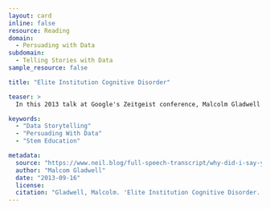 ```yaml
---
layout: card
inline: false
resource: Reading
domain:
  - Persuading with Data
subdomain:
  - Telling Stories with Data
sample_resource: false

title: "Elite Institution Cognitive Disorder"

teaser: >
  In this 2013 talk at Google's Zeitgeist conference, Malcolm Gladwell sets out to explain why, at almost every university in the United States, college students drop out of STEM majors at an alarmingly consistent rate. While Gladwell references data on STEM education throughout the talk, he frames his engagement with the statistics in the manner of a detective story to lend compelling narrative tension to his presentation. He examines student STEM degree attainment statistics at several universities, from Harvard to Hartwick, to advance his insight that earning a STEM degree appears to be a function of a student's class rank and not primarily a function of a student's cognitive abilities (e.g., standardized tests scores). To make this counterintuitive finding more palatable, Gladwell contextualizes his analysis of the data with a concept psychologists call "relative deprivation," which suggests that individuals generally assess their own abilities and aptitudes in comparison to those around them rather than on a global scale. Even highly-gifted STEM students at great schools, as Gladwell points out, are prone to feeling like they aren't cut out for STEM if they find themselves scoring in the bottom half of their class, and so they often leave STEM fields. Viewed through the lens of relative deprivation, STEM degree attainment trends is, Gladwell argues, "a matter not only of how smart you are, but of how smart you feel relative to your immediate peers." He ultimately contends that students (STEM and otherwise) who wish to pursue their passions should opt to attend a college where they are most likely to excel rather than go to the most prestigious college they get accepted to. Discussing Gladwell's talk with students makes for a very fruitful in-class discussion, as the topic is relevant to their college experience and the presentation offers a clear model for how to interpret data while also telling a story about the people, places, and institutions that surround that data.

keywords:
  - "Data Storytelling"
  - "Persuading With Data"
  - "Stem Education"

metadata:
  source: "https://www.neil.blog/full-speech-transcript/why-did-i-say-yes-to-speak-here-by-malcolm-gladwell"
  author: "Malcom Gladwell"
  date: "2013-09-16"
  license:
  citation: "Gladwell, Malcolm. 'Elite Institution Cognitive Disorder.' Google Zeitgeist Conference. Mountain View, CA. 16 September 2013. https://www.youtube.com/watch?v=3UEwbRWFZVc&t=1058s."
---
```

